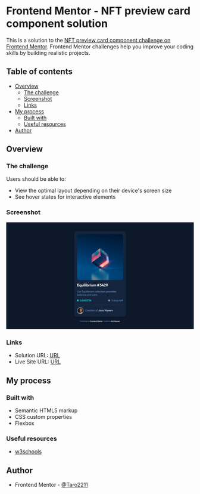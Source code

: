 # Frontend Mentor - NFT preview card component solution

This is a solution to the [NFT preview card component challenge on Frontend Mentor](https://www.frontendmentor.io/challenges/nft-preview-card-component-SbdUL_w0U). Frontend Mentor challenges help you improve your coding skills by building realistic projects. 

## Table of contents

- [Overview](#overview)
  - [The challenge](#the-challenge)
  - [Screenshot](#screenshot)
  - [Links](#links)
- [My process](#my-process)
  - [Built with](#built-with)
  - [Useful resources](#useful-resources)
- [Author](#author)

## Overview

### The challenge

Users should be able to:

- View the optimal layout depending on their device's screen size
- See hover states for interactive elements

### Screenshot

![](images/screenshot.jpg)

### Links

- Solution URL: [URL](https://www.frontendmentor.io/solutions/nft-preview-card-component-main-using-html-css-7IIeEAbAW)
- Live Site URL: [URL](https://taro2211.github.io/frontendmentor/nft-preview-card-component-main/index.html)

## My process

### Built with

- Semantic HTML5 markup
- CSS custom properties
- Flexbox

### Useful resources

- [w3schools](https://www.w3schools.com)

## Author

- Frontend Mentor - [@Taro2211](https://www.frontendmentor.io/profile/Taro2211)
